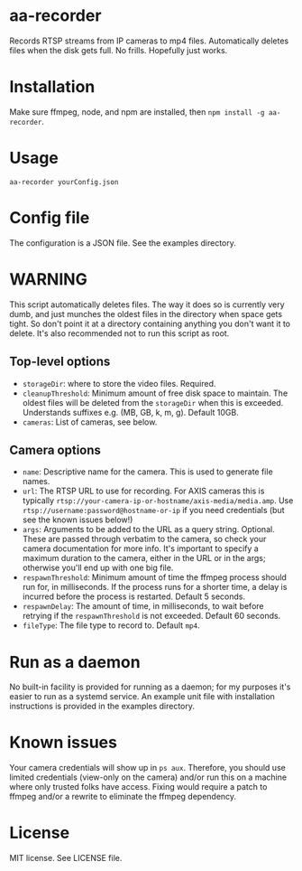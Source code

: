 # aa-recorder
Records RTSP streams from IP cameras to mp4 files. Automatically deletes files
when the disk gets full. No frills. Hopefully just works.

# Installation
Make sure ffmpeg, node, and npm are installed, then `npm install -g aa-recorder`.

# Usage
`aa-recorder yourConfig.json`

# Config file
The configuration is a JSON file. See the examples directory.

# WARNING
This script automatically deletes files. The way it does so is currently very
dumb, and just munches the oldest files in the directory when space gets tight.
So don't point it at a directory containing anything you don't want it to
delete. It's also recommended not to run this script as root.

## Top-level options
* `storageDir`: where to store the video files. Required.
* `cleanupThreshold`: Minimum amount of free disk space to maintain. The oldest
  files will be deleted from the `storageDir` when this is exceeded. Understands
  suffixes e.g. (MB, GB, k, m, g). Default 10GB.
* `cameras`: List of cameras, see below.

## Camera options
* `name`: Descriptive name for the camera. This is used to generate file names.
* `url`: The RTSP URL to use for recording. For AXIS cameras this is typically
  `rtsp://your-camera-ip-or-hostname/axis-media/media.amp`. Use
  `rtsp://username:password@hostname-or-ip` if you need credentials
  (but see the known issues below!)
* `args`: Arguments to be added to the URL as a query string. Optional. These
  are passed through verbatim to the camera, so check your camera documentation
  for more info. It's important to specify a maximum duration to the camera,
  either in the URL or in the args; otherwise you'll end up with one big file.
* `respawnThreshold`: Minimum amount of time the ffmpeg process should run for,
  in milliseconds. If the process runs for a shorter time, a delay is incurred
  before the process is restarted. Default 5 seconds.
* `respawnDelay`: The amount of time, in milliseconds, to wait before retrying
  if the `respawnThreshold` is not exceeded. Default 60 seconds.
* `fileType`: The file type to record to. Default `mp4`.

# Run as a daemon
No built-in facility is provided for running as a daemon; for my purposes it's
easier to run as a systemd service. An example unit file with installation
instructions is provided in the examples directory.

# Known issues
Your camera credentials will show up in `ps aux`. Therefore, you should use limited
credentials (view-only on the camera) and/or run this on a machine where only trusted
folks have access. Fixing would require a patch to ffmpeg and/or a rewrite to
eliminate the ffmpeg dependency.

# License
MIT license. See LICENSE file.
